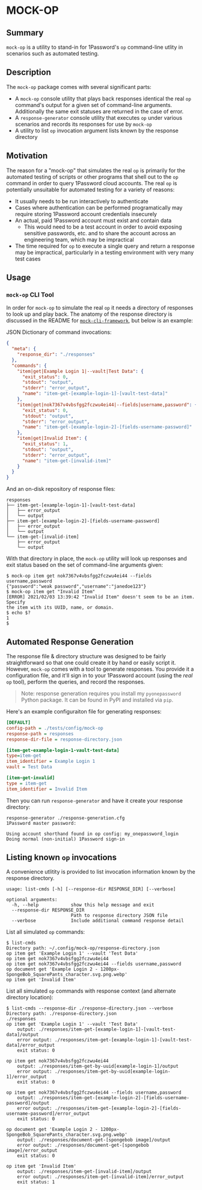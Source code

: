 # MOCK-OP

## Summary

`mock-op` is a utility to stand-in for 1Password's `op` command-line utlity in scenarios such as automated testing.

## Description

The `mock-op` package comes with several significant parts:

- A `mock-op` console utility that plays back responses identical the real `op` command's output for a given set of command-line arguments. Additionally the same exit statuses are returned in the case of error.
- A `response-generator` console utility that executes `op` under various scenarios and records its responses for use by `mock-op`
- A utility to list `op` invocation argument lists known by the response directory

## Motivation

The reason for a "mock-op" that simulates the real `op` is primarily for the automated testing of scripts or other programs that shell out to the `op` command in order to query 1Password cloud accounts. The real `op` is potentially unsuitable for automated testing for a variety of reasons:

- It usually needs to be run interactively to authenticate
- Cases where authentication can be performed programatically may require storing 1Password account credentials insecurely
- An actual, paid 1Password account must exist and contain data
  - This would need to be a test account in order to avoid exposing sensitive passwords, etc. and to share the account across an engineering team, which may be impractical
- The time required for `op` to execute a single query and return a response may be impractical, particularly in a testing environment with very many test cases

## Usage

### `mock-op` CLI Tool

In order for `mock-op` to simulate the real `op` it needs a directory of responses to look up and play back. The anatomy of the response directory is discussed in the README for [`mock-cli-framework`](https://github.com/zcutlip/mock-cli-framework), but below is an example:

JSON Dictionary of command invocations:

```JSON
{
  "meta": {
    "response_dir": "./responses"
  },
  "commands": {
    "item|get|Example Login 1|--vault|Test Data": {
      "exit_status": 0,
      "stdout": "output",
      "stderr": "error_output",
      "name": "item-get-[example-login-1]-[vault-test-data]"
    },
    "item|get|nok7367v4vbsfgg2fczwu4ei44|--fields|username,password": {
      "exit_status": 0,
      "stdout": "output",
      "stderr": "error_output",
      "name": "item-get-[example-login-2]-[fields-username-password]"
    },
    "item|get|Invalid Item": {
      "exit_status": 1,
      "stdout": "output",
      "stderr": "error_output",
      "name": "item-get-[invalid-item]"
    }
  }
}

```

And an on-disk repository of response files:

```
responses
├── item-get-[example-login-1]-[vault-test-data]
│   ├── error_output
│   └── output
├── item-get-[example-login-2]-[fields-username-password]
│   ├── error_output
│   └── output
└── item-get-[invalid-item]
    ├── error_output
    └── output
```

With that directory in place, the `mock-op` utility will look up responses and exit status based on the set of command-line arguments given:

```Console
$ mock-op item get nok7367v4vbsfgg2fczwu4ei44 --fields username,password
{"password":"weak password","username":"janedoe123"}
$ mock-op item get "Invalid Item"
[ERROR] 2021/02/03 13:39:42 "Invalid Item" doesn't seem to be an item. Specify
the item with its UUID, name, or domain.
$ echo $?
1
$
```

## Automated Response Generation

The response file & directory structure was designed to be fairly straightforward so that one could create it by hand or easily script it. However, `mock-op` comes with a tool to generate responses. You provide it a configuration file, and it'll sign in to your 1Password account (using the *real* `op` tool), perform the queries, and record the responses.

> Note: response generation requires you install my `pyonepassword` Python package. It can be found in PyPI and installed via `pip`.

Here's an example configuraiton file for generating responses:

```INI
[DEFAULT]
config-path = ./tests/config/mock-op
response-path = responses
response-dir-file = response-directory.json

[item-get-example-login-1-vault-test-data]
type=item-get
item_identifier = Example Login 1
vault = Test Data

[item-get-invalid]
type = item-get
item_identifier = Invalid Item
```

Then you can run `response-generator` and have it create your response directory:

```Console
response-generator ./response-generation.cfg
1Password master password:

Using account shorthand found in op config: my_onepassword_login
Doing normal (non-initial) 1Password sign-in
```

## Listing known `op` invocations

A convenience utlitity is provided to list invocation information known by the response directory.

    usage: list-cmds [-h] [--response-dir RESPONSE_DIR] [--verbose]

    optional arguments:
      -h, --help            show this help message and exit
      --response-dir RESPONSE_DIR
                            Path to response directory JSON file
      --verbose             Include additional command response detail

List all simulated `op` commands:

```Console
$ list-cmds
Directory path: ~/.config/mock-op/response-directory.json
op item get 'Example Login 1' --vault 'Test Data'
op item get nok7367v4vbsfgg2fczwu4ei44
op item get nok7367v4vbsfgg2fczwu4ei44 --fields username,password
op document get 'Example Login 2 - 1200px-SpongeBob_SquarePants_character.svg.png.webp'
op item get 'Invalid Item'
```

List all simulated `op` commands with response context (and alternate directory location):

```Console
$ list-cmds --response-dir ./response-directory.json --verbose
Directory path: ./response-directory.json
./responses
op item get 'Example Login 1' --vault 'Test Data'
	output: ./responses/item-get-[example-login-1]-[vault-test-data]/output
	error output: ./responses/item-get-[example-login-1]-[vault-test-data]/error_output
	exit status: 0

op item get nok7367v4vbsfgg2fczwu4ei44
	output: ./responses/item-get-by-uuid[example-login-1]/output
	error output: ./responses/item-get-by-uuid[example-login-1]/error_output
	exit status: 0

op item get nok7367v4vbsfgg2fczwu4ei44 --fields username,password
	output: ./responses/item-get-[example-login-2]-[fields-username-password]/output
	error output: ./responses/item-get-[example-login-2]-[fields-username-password]/error_output
	exit status: 0

op document get 'Example Login 2 - 1200px-SpongeBob_SquarePants_character.svg.png.webp'
	output: ./responses/document-get-[spongebob image]/output
	error output: ./responses/document-get-[spongebob image]/error_output
	exit status: 0

op item get 'Invalid Item'
	output: ./responses/item-get-[invalid-item]/output
	error output: ./responses/item-get-[invalid-item]/error_output
	exit status: 1
```
